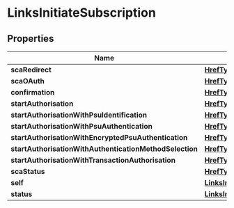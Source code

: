 
# LinksInitiateSubscription

## Properties
Name | Type | Description | Notes
------------ | ------------- | ------------- | -------------
**scaRedirect** | [**HrefType**](HrefType.md) |  |  [optional]
**scaOAuth** | [**HrefType**](HrefType.md) |  |  [optional]
**confirmation** | [**HrefType**](HrefType.md) |  |  [optional]
**startAuthorisation** | [**HrefType**](HrefType.md) |  |  [optional]
**startAuthorisationWithPsuIdentification** | [**HrefType**](HrefType.md) |  |  [optional]
**startAuthorisationWithPsuAuthentication** | [**HrefType**](HrefType.md) |  |  [optional]
**startAuthorisationWithEncryptedPsuAuthentication** | [**HrefType**](HrefType.md) |  |  [optional]
**startAuthorisationWithAuthenticationMethodSelection** | [**HrefType**](HrefType.md) |  |  [optional]
**startAuthorisationWithTransactionAuthorisation** | [**HrefType**](HrefType.md) |  |  [optional]
**scaStatus** | [**HrefType**](HrefType.md) |  |  [optional]
**self** | [**LinksInitiateSubscriptionAllOfSelf**](LinksInitiateSubscriptionAllOfSelf.md) |  |  [optional]
**status** | [**LinksInitiateSubscriptionAllOfStatus**](LinksInitiateSubscriptionAllOfStatus.md) |  |  [optional]



